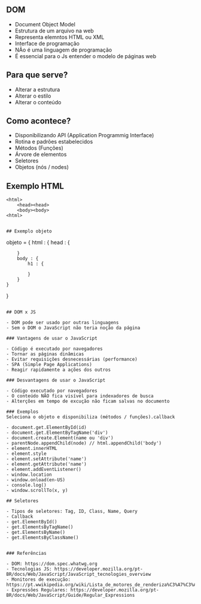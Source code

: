 ## DOM

- Document Object Model
- Estrutura de um arquivo na web
- Representa elemntos HTML ou XML
- Interface de programação
- NÃo é uma linguagem de programação
- É essencial para o Js entender o modelo de páginas web

## Para que serve?

- Alterar a estrutura
- Alterar o estilo
- Alterar o conteúdo

## Como acontece?

- Disponibilizando API (Application Programmig Interface)
- Rotina e padrões estabelecidos
- Métodos (Funções)
- Árvore de elementos 
- Seletores
- Objetos (nós / nodes)


## Exemplo HTML
```
<html>
    <head><head>
    <body><body>
<html>


## Exemplo objeto
```
objeto = {
    html : {
        head : {

        }
        body : {
            h1 : {

            }
        }
    }
}
```

## DOM x JS

- DOM pode ser usado por outras linguagens
- Sem o DOM o JavaScript não teria noção da página

### Vantagens de usar o JavaScript

- Código é executado por navegadores
- Tornar as páginas dinâmicas
- Evitar requisições desnecessárias (performance)
- SPA (Simple Page Applications)
- Reagir rapidamente a ações dos outros

### Desvantagens de usar o JavaScript

- Código executado por navegadores
- O conteúdo NÃO fica visível para indexadores de busca
- Alterções em tempo de excução não ficam salvas no documento

### Exemplos
Seleciona o objeto e disponibiliza (métodos / funções).callback

- document.get.ElementById(id)
- document.get.ElementByTagName('div')
- document.create.Element(name ou 'div')
- parentNode.appendChild(node) // html.appendChild('body')
- element.innerHTML
- element.style
- element.setAttribute('name')
- element.getAttribute('name')
- element.addEventListener()
- window.location
- window.onload(en-US)
- console.log()
- window.scrollTo(x, y)

## Seletores

- Tipos de seletores: Tag, ID, Class, Name, Query
- Callback
- get.ElementById()
- get.ElementsByTagName()
- get.ElementsByName()
- get.ElementsByClassName()


### Referências

- DOM: https://dom.spec.whatwg.org
- Tecnologias JS: https://developer.mozilla.org/pt-BR/docs/Web/JavaScript/JavaScript_tecnologies_overview
- Monitores de execução: https://pt.wwikipedia.org/wiki/Lista_de_motores_de_renderiza%C3%A7%C3%A3o 
- Expressões Regulares: https://developer.mozilla.org/pt-BR/docs/Web/JavaScript/Guide/Regular_Expressions